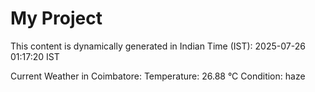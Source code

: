 # My Project

This content is dynamically generated in Indian Time (IST): 2025-07-26 01:17:20 IST


Current Weather in Coimbatore:
Temperature: 26.88 °C
Condition: haze

